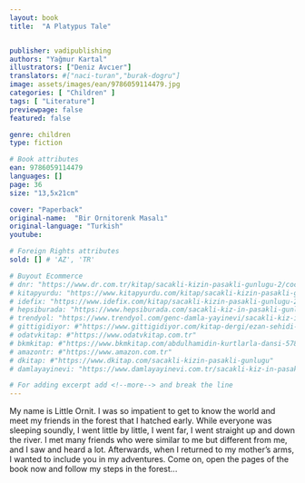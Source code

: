 ```yaml
---
layout: book
title:  "A Platypus Tale"


publisher: vadipublishing
authors: "Yağmur Kartal"
illustrators: ["Deniz Avcıer"]
translators: #["naci-turan","burak-dogru"]
image: assets/images/ean/9786059114479.jpg
categories: [ "Children" ]
tags: [ "Literature"]
previewpage: false
featured: false

genre: children
type: fiction

# Book attributes
ean: 9786059114479
languages: []
page: 36
size: "13,5x21cm"

cover: "Paperback"
original-name:  "Bir Ornitorenk Masalı"
original-language: "Turkish"
youtube:

# Foreign Rights attributes
sold: [] # 'AZ', 'TR'

# Buyout Ecommerce
# dnr: "https://www.dr.com.tr/kitap/sacakli-kizin-pasakli-gunlugu-2/cocuk-ve-genclik/genclik-10-yas/roman-oyku/urunno=0001893059001"
# kitapyurdu: "https://www.kitapyurdu.com/kitap/sacakli-kizin-pasakli-gunlugu-2-/560122.html&filter_name=Sa%C3%A7akl%C4%B1+K%C4%B1z%27%C4%B1n+Pasakl%C4%B1+G%C3%BCnl%C3%BC%C4%9F%C3%BC+2"
# idefix: "https://www.idefix.com/kitap/sacakli-kizin-pasakli-gunlugu-2/cocuk-ve-genclik/genclik-10-yas/roman-oyku/urunno=0001893059001"
# hepsiburada: "https://www.hepsiburada.com/sacakli-kiz-in-pasakli-gunlugu-2-damla-yayinevi-p-HBV000012ER86"
# trendyol: "https://www.trendyol.com/genc-damla-yayinevi/sacakli-kiz-in-pasakli-gunlugu-2-p-54825777"
# gittigidiyor: #"https://www.gittigidiyor.com/kitap-dergi/ezan-sehidi-adnan-menderes_pdp_732728793"
# odatvkitap: #"https://www.odatvkitap.com.tr"
# bkmkitap: #"https://www.bkmkitap.com/abdulhamidin-kurtlarla-dansi-578226"
# amazontr: #"https://www.amazon.com.tr"
# dkitap: #"https://www.dkitap.com/sacakli-kizin-pasakli-gunlugu"
# damlayayinevi: "https://www.damlayayinevi.com.tr/sacakli-kiz-in-pasakli-gunlugu-2-bu-iste-bi-terslik-var"

# For adding excerpt add <!--more--> and break the line
---
```

My name is Little Ornit.
I was so impatient to get to know the world and meet my friends in the forest that I hatched early.
While everyone was sleeping soundly, I went little by little, I went far, I went straight up and down the river.
I met many friends who were similar to me but different from me, and I saw and heard a lot. Afterwards, when I
returned to my mother’s arms, I wanted to include you in my adventures.
Come on, open the pages of the book now and follow my steps in the forest...
<!--more--> 

